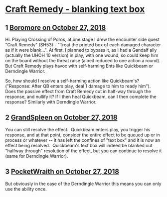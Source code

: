 # [Craft Remedy - blanking text box](https://community.fantasyflightgames.com/topic/285195-craft-remedy-blanking-text-box/)

## 1 [Boromore on October 27, 2018](https://community.fantasyflightgames.com/topic/285195-craft-remedy-blanking-text-box/?do=findComment&comment=3516160)

Hi. Playing Crossing of Poros, at one stage I drew the encounter side quest "Craft Remedy" (SH53) - "Treat the printed box of each damaged character as if it were blank...". At first, I planned to bypass it, as I had a Gandalf ally (actually the UHOH 10 version) in play, with one wound, so could keep him on the board without the threat raise (albeit reduced to one action a round). But Craft Remedy plays havoc with self-harming Ents like Quickbeam or Derndingle Warrior. 

So, how should I resolve a self-harming action like Quickbeam's? ("Response: After QB enters play, deal 1 damage to him to ready him"). Does the passive effect from Craft Remedy cut in half-way through the response, and nullify it? If I then heal Quickbeam, can I then complete the response? Similarly with Derndingle Warrior.

## 2 [GrandSpleen on October 27, 2018](https://community.fantasyflightgames.com/topic/285195-craft-remedy-blanking-text-box/?do=findComment&comment=3516319)

You can still resolve the effect.  Quickbeam enters play, you trigger his response, and at that point, consider the entire effect to be queued up or in process or whatever -- it has left the confines of "text box" and it is now an effect being resolved.  Quickbeam's text box will indeed be blanked out "halfway through" resolution of the effect, but you can continue to resolve it (same for Derndingle Warrior).  

## 3 [PocketWraith on October 27, 2018](https://community.fantasyflightgames.com/topic/285195-craft-remedy-blanking-text-box/?do=findComment&comment=3516480)

But obviously in the case of the Derndingle Warrior this means you can only use the ability once.

